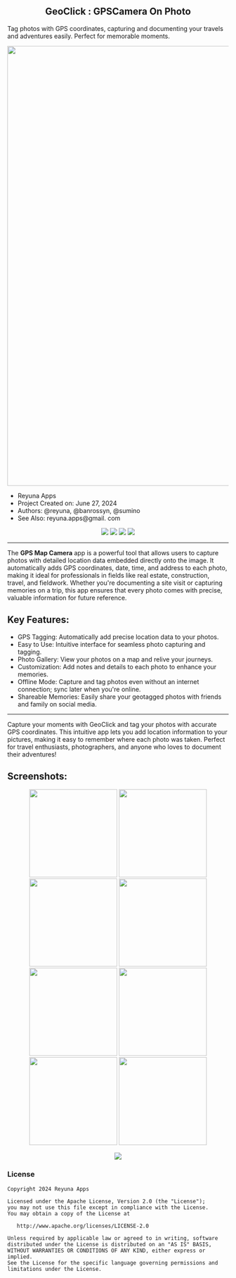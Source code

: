 <h2 align="center">GeoClick : GPSCamera On Photo</h2>

Tag photos with GPS coordinates, capturing and documenting your travels and adventures easily. Perfect for memorable moments.

<p align="center">
    <a href="https://play.google.com/store/apps/details?id=com.reyuna.gpscamera.mapphotovideo">
      <img src="https://github.com/developer-reyuna/Gps-Camera-Location-on-Photo/blob/main/image/store_listing/graphics.jpg?raw=true" width="1000" />
    </a>
  </p>
  
  
- Reyuna Apps
- Project Created on: June 27, 2024
- Authors: @reyuna, @banrossyn, @sumino
- See Also: reyuna.apps@gmail. com

<div align="center">
<a href="mailto:banrossyn@gmail.com"><img src="https://img.shields.io/badge/Email-banrossyn%40gmail.com-blue"></a>
<a href="https://wa.me/+919694260426/" target="_blank"><img src="https://img.shields.io/badge/whatsapp-%40+919694260426-28a8ea"></a>
<a href="https://t.me/banrossyn" target="_blank"><img src="https://img.shields.io/badge/Telegram-%40banrossyn-28a8ea"></a>
<a href="https://www.linkedin.com/in/banrossyn/" target="_blank"><img src="https://img.shields.io/badge/LinkedIn-banrossyn-informational"></a>

</div>

----

The **GPS Map Camera** app is a powerful tool that allows users to capture photos with detailed location data embedded directly onto the image. It automatically adds GPS coordinates, date, time, and address to each photo, making it ideal for professionals in fields like real estate, construction, travel, and fieldwork. Whether you're documenting a site visit or capturing memories on a trip, this app ensures that every photo comes with precise, valuable information for future reference.



## Key Features:
- GPS Tagging: Automatically add precise location data to your photos.
- Easy to Use: Intuitive interface for seamless photo capturing and tagging.
- Photo Gallery: View your photos on a map and relive your journeys.
- Customization: Add notes and details to each photo to enhance your memories.
- Offline Mode: Capture and tag photos even without an internet connection; sync later when you're online.
- Shareable Memories: Easily share your geotagged photos with friends and family on social media.


--- 

Capture your moments with GeoClick and tag your photos with accurate GPS coordinates. This intuitive app lets you add location information to your pictures, making it easy to remember where each photo was taken. Perfect for travel enthusiasts, photographers, and anyone who loves to document their adventures!


## Screenshots:

 <p align="center">
    <a>
      <img src="https://github.com/developer-reyuna/Gps-Camera-Location-on-Photo/blob/main/image/store_listing/GeoClick%20-%201.jpg?raw=true" width="200" />
    </a>
 <a>
      <img src="https://github.com/developer-reyuna/Gps-Camera-Location-on-Photo/blob/main/image/store_listing/GeoClick%20-%202.png?raw=true"  width="200" />
    </a>
  <a>
      <img src="https://github.com/developer-reyuna/Gps-Camera-Location-on-Photo/blob/main/image/store_listing/GeoClick%20-%203.jpg?raw=true"  width="200" />
    </a>
     <a>
      <img src="https://github.com/developer-reyuna/Gps-Camera-Location-on-Photo/blob/main/image/store_listing/GeoClick%20-%204.jpg?raw=true"  width="200" />
    </a>
<a>
    <img src="https://github.com/developer-reyuna/Gps-Camera-Location-on-Photo/blob/main/image/store_listing/GeoClick%20-%205.jpg?raw=true"  width="200" />
    </a>
 <a>
      <img src="https://github.com/developer-reyuna/Gps-Camera-Location-on-Photo/blob/main/image/store_listing/GeoClick%20-%206.jpg?raw=true"  width="200" />
    </a>
 <a>
    <img src="https://github.com/developer-reyuna/Gps-Camera-Location-on-Photo/blob/main/image/store_listing/GeoClick%20-%207.jpg?raw=true"  width="200" />
    </a>
 <a>
      <img src="https://github.com/developer-reyuna/Gps-Camera-Location-on-Photo/blob/main/image/store_listing/GeoClick%20-%208.jpg?raw=true"  width="200" />
    </a>
 <a>
  </p>


<p align="center">
  <img src="https://capsule-render.vercel.app/api?type=waving&color=gradient&height=60&width=1980&section=footer"/>
</p>







### License
```
Copyright 2024 Reyuna Apps

Licensed under the Apache License, Version 2.0 (the "License");
you may not use this file except in compliance with the License.
You may obtain a copy of the License at

   http://www.apache.org/licenses/LICENSE-2.0

Unless required by applicable law or agreed to in writing, software
distributed under the License is distributed on an "AS IS" BASIS,
WITHOUT WARRANTIES OR CONDITIONS OF ANY KIND, either express or implied.
See the License for the specific language governing permissions and
limitations under the License.
```

